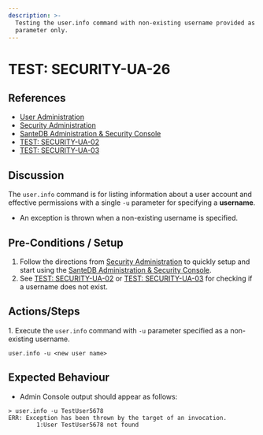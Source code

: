 ```yaml
---
description: >-
  Testing the user.info command with non-existing username provided as -u
  parameter only.
---
```


# TEST: SECURITY-UA-26

## References

* [User Administration](../../../../../operations/host-administration/santedb-icdr-admin-console/user-administration.md)
* [Security Administration](../../../../../operations/security-administration/#demo-environment) 
* [SanteDB Administration & Security Console](../../../../../operations/host-administration/santedb-icdr-admin-console/)
* [TEST: SECURITY-UA-02](test-security-ua-02.md)
* [TEST: SECURITY-UA-03](test-security-ua-03.md)

## Discussion

The `user.info` command is for listing information about a user account and effective permissions with a single `-u` parameter for specifying a **username**.

* An exception is thrown when a non-existing username is specified.

## Pre-Conditions / Setup

1. Follow the directions from [Security Administration](../../../../../operations/security-administration/#demo-environment) to quickly setup and start using the [SanteDB Administration & Security Console](../../../../../operations/host-administration/santedb-icdr-admin-console/).
2. See [TEST: SECURITY-UA-02](test-security-ua-02.md) or [TEST: SECURITY-UA-03](test-security-ua-03.md) for checking if a username does not exist.

## Actions/Steps

1\. Execute the `user.info` command with `-u` parameter specified as a non-existing username.

```
user.info -u <new user name>
```

## Expected Behaviour

* Admin Console output should appear as follows:

```
> user.info -u TestUser5678
ERR: Exception has been thrown by the target of an invocation.
        1:User TestUser5678 not found
```
